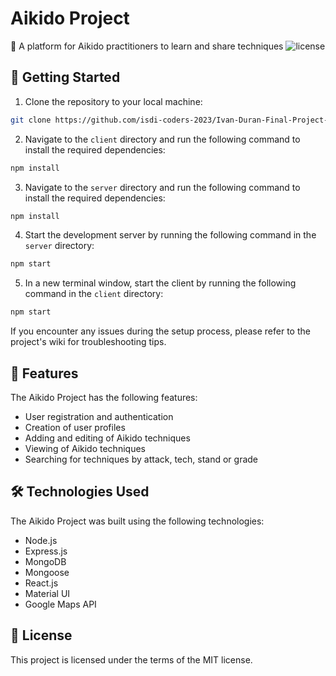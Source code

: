 # Aikido Project

🥋 A platform for Aikido practitioners to learn and share techniques
  ![license](https://img.shields.io/github/license/isdi-coders-2023/Ivan-Duran-Final-Project-back-202301-mad)

## 🚀 Getting Started

1. Clone the repository to your local machine:

```bash
git clone https://github.com/isdi-coders-2023/Ivan-Duran-Final-Project-back-202301-mad.git
```

2. Navigate to the `client` directory and run the following command to install the required dependencies:

```bash
npm install
```

3. Navigate to the `server` directory and run the following command to install the required dependencies:

```bash
npm install
```

4. Start the development server by running the following command in the `server` directory:

```bash
npm start
```

5. In a new terminal window, start the client by running the following command in the `client` directory:

```bash
npm start
```

If you encounter any issues during the setup process, please refer to the project's wiki for troubleshooting tips.

## 🌟 Features

The Aikido Project has the following features:

- User registration and authentication
- Creation of user profiles
- Adding and editing of Aikido techniques
- Viewing of Aikido techniques
- Searching for techniques by attack, tech, stand or grade

## 🛠️ Technologies Used

The Aikido Project was built using the following technologies:

- Node.js
- Express.js
- MongoDB
- Mongoose
- React.js
- Material UI
- Google Maps API

## 📄 License

This project is licensed under the terms of the MIT license.

